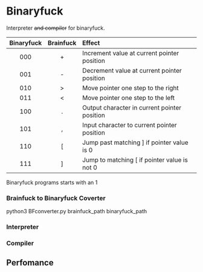 # Binaryfuck

Interpreter ~~and compiler~~ for binaryfuck.

| Binaryfuck | Brainfuck | Effect 
| :--------: | :-------: | :-----
| 000        | +         | Increment value at current pointer position
| 001        | -         | Decrement value at current pointer position
| 010        | >         | Move pointer one step to the right
| 011        | <         | Move pointer one step to the left
| 100        | .         | Output character in current pointer position
| 101        | ,         | Input character to current pointer position
| 110        | [         | Jump past matching ] if pointer value is 0
| 111        | ]         | Jump to matching [ if pointer value is not 0

Binaryfuck programs starts with an 1

### Brainfuck to Binaryfuck Coverter
python3 BFconverter.py brainfuck\_path binaryfuck\_path

### Interpreter

### Compiler

## Perfomance